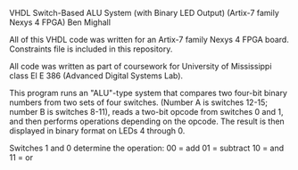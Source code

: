 VHDL Switch-Based ALU System (with Binary LED Output) (Artix-7 family Nexys 4 FPGA)
Ben Mighall

All of this VHDL code was written for an Artix-7 family Nexys 4 FPGA board. Constraints file is included in this repository.

All code was written as part of coursework for University of Mississippi class El E 386 (Advanced Digital Systems Lab).

This program runs an "ALU"-type system that compares two four-bit binary numbers from two sets of four switches. (Number A is switches 12-15; number B is switches 8-11), reads a two-bit opcode from switches 0 and 1, and then performs operations depending on the opcode. The result is then displayed in binary format on LEDs 4 through 0.

Switches 1 and 0 determine the operation: 
00 = add
01 = subtract
10 = and
11 = or

